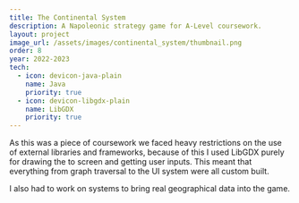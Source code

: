 ```yaml
---
title: The Continental System
description: A Napoleonic strategy game for A-Level coursework.
layout: project
image_url: /assets/images/continental_system/thumbnail.png
order: 8
year: 2022-2023
tech:
  - icon: devicon-java-plain
    name: Java
    priority: true
  - icon: devicon-libgdx-plain
    name: LibGDX
    priority: true
---
```

As this was a piece of coursework we faced heavy restrictions on the use of external libraries and frameworks, because of this I used LibGDX purely for drawing the to screen and getting user inputs. This meant that everything from graph traversal to the UI system were all custom built.

I also had to work on systems to bring real geographical data into the game.